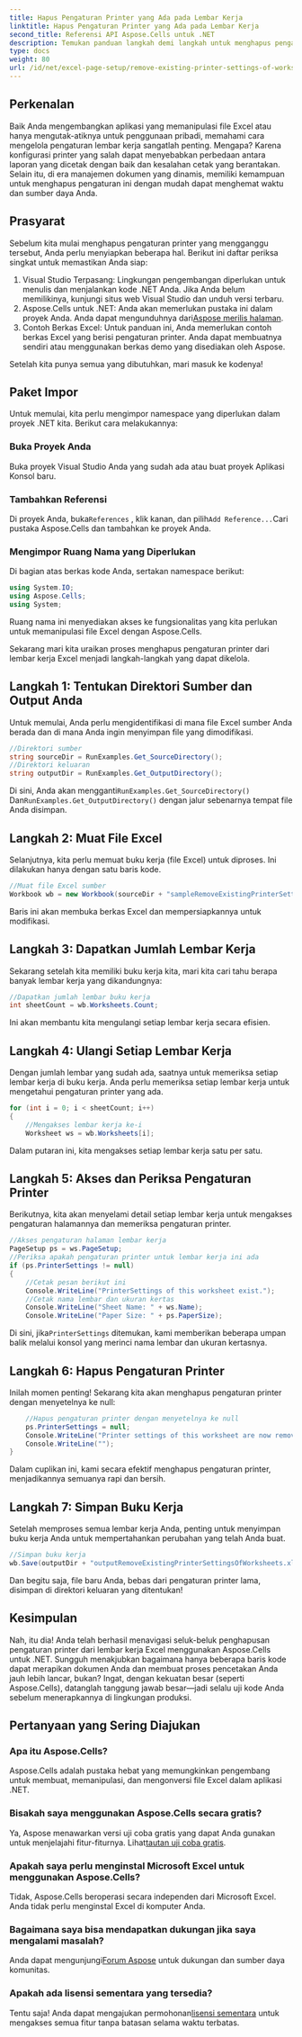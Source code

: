 ```yaml
---
title: Hapus Pengaturan Printer yang Ada pada Lembar Kerja
linktitle: Hapus Pengaturan Printer yang Ada pada Lembar Kerja
second_title: Referensi API Aspose.Cells untuk .NET
description: Temukan panduan langkah demi langkah untuk menghapus pengaturan printer dari lembar kerja Excel menggunakan Aspose.Cells untuk .NET, meningkatkan kualitas cetak dokumen Anda dengan mudah.
type: docs
weight: 80
url: /id/net/excel-page-setup/remove-existing-printer-settings-of-worksheets/
---
```

## Perkenalan

Baik Anda mengembangkan aplikasi yang memanipulasi file Excel atau hanya mengutak-atiknya untuk penggunaan pribadi, memahami cara mengelola pengaturan lembar kerja sangatlah penting. Mengapa? Karena konfigurasi printer yang salah dapat menyebabkan perbedaan antara laporan yang dicetak dengan baik dan kesalahan cetak yang berantakan. Selain itu, di era manajemen dokumen yang dinamis, memiliki kemampuan untuk menghapus pengaturan ini dengan mudah dapat menghemat waktu dan sumber daya Anda.

## Prasyarat

Sebelum kita mulai menghapus pengaturan printer yang mengganggu tersebut, Anda perlu menyiapkan beberapa hal. Berikut ini daftar periksa singkat untuk memastikan Anda siap:

1. Visual Studio Terpasang: Lingkungan pengembangan diperlukan untuk menulis dan menjalankan kode .NET Anda. Jika Anda belum memilikinya, kunjungi situs web Visual Studio dan unduh versi terbaru.
2.  Aspose.Cells untuk .NET: Anda akan memerlukan pustaka ini dalam proyek Anda. Anda dapat mengunduhnya dari[Aspose merilis halaman](https://releases.aspose.com/cells/net/).
3. Contoh Berkas Excel: Untuk panduan ini, Anda memerlukan contoh berkas Excel yang berisi pengaturan printer. Anda dapat membuatnya sendiri atau menggunakan berkas demo yang disediakan oleh Aspose.

Setelah kita punya semua yang dibutuhkan, mari masuk ke kodenya!

## Paket Impor

Untuk memulai, kita perlu mengimpor namespace yang diperlukan dalam proyek .NET kita. Berikut cara melakukannya:

### Buka Proyek Anda

Buka proyek Visual Studio Anda yang sudah ada atau buat proyek Aplikasi Konsol baru.

### Tambahkan Referensi

 Di proyek Anda, buka`References` , klik kanan, dan pilih`Add Reference...`Cari pustaka Aspose.Cells dan tambahkan ke proyek Anda.

### Mengimpor Ruang Nama yang Diperlukan

Di bagian atas berkas kode Anda, sertakan namespace berikut:

```csharp
using System.IO;
using Aspose.Cells;
using System;
```

Ruang nama ini menyediakan akses ke fungsionalitas yang kita perlukan untuk memanipulasi file Excel dengan Aspose.Cells.

Sekarang mari kita uraikan proses menghapus pengaturan printer dari lembar kerja Excel menjadi langkah-langkah yang dapat dikelola.

## Langkah 1: Tentukan Direktori Sumber dan Output Anda

Untuk memulai, Anda perlu mengidentifikasi di mana file Excel sumber Anda berada dan di mana Anda ingin menyimpan file yang dimodifikasi.

```csharp
//Direktori sumber
string sourceDir = RunExamples.Get_SourceDirectory();
//Direktori keluaran
string outputDir = RunExamples.Get_OutputDirectory();
```

 Di sini, Anda akan mengganti`RunExamples.Get_SourceDirectory()` Dan`RunExamples.Get_OutputDirectory()` dengan jalur sebenarnya tempat file Anda disimpan.

## Langkah 2: Muat File Excel

Selanjutnya, kita perlu memuat buku kerja (file Excel) untuk diproses. Ini dilakukan hanya dengan satu baris kode.

```csharp
//Muat file Excel sumber
Workbook wb = new Workbook(sourceDir + "sampleRemoveExistingPrinterSettingsOfWorksheets.xlsx");
```

Baris ini akan membuka berkas Excel dan mempersiapkannya untuk modifikasi.

## Langkah 3: Dapatkan Jumlah Lembar Kerja

Sekarang setelah kita memiliki buku kerja kita, mari kita cari tahu berapa banyak lembar kerja yang dikandungnya:

```csharp
//Dapatkan jumlah lembar buku kerja
int sheetCount = wb.Worksheets.Count;
```

Ini akan membantu kita mengulangi setiap lembar kerja secara efisien.

## Langkah 4: Ulangi Setiap Lembar Kerja

Dengan jumlah lembar yang sudah ada, saatnya untuk memeriksa setiap lembar kerja di buku kerja. Anda perlu memeriksa setiap lembar kerja untuk mengetahui pengaturan printer yang ada.

```csharp
for (int i = 0; i < sheetCount; i++)
{
    //Mengakses lembar kerja ke-i
    Worksheet ws = wb.Worksheets[i];
```

Dalam putaran ini, kita mengakses setiap lembar kerja satu per satu.

## Langkah 5: Akses dan Periksa Pengaturan Printer

Berikutnya, kita akan menyelami detail setiap lembar kerja untuk mengakses pengaturan halamannya dan memeriksa pengaturan printer.

```csharp
//Akses pengaturan halaman lembar kerja
PageSetup ps = ws.PageSetup;
//Periksa apakah pengaturan printer untuk lembar kerja ini ada
if (ps.PrinterSettings != null)
{
    //Cetak pesan berikut ini
    Console.WriteLine("PrinterSettings of this worksheet exist.");
    //Cetak nama lembar dan ukuran kertas
    Console.WriteLine("Sheet Name: " + ws.Name);
    Console.WriteLine("Paper Size: " + ps.PaperSize);
```

 Di sini, jika`PrinterSettings` ditemukan, kami memberikan beberapa umpan balik melalui konsol yang merinci nama lembar dan ukuran kertasnya.

## Langkah 6: Hapus Pengaturan Printer

Inilah momen penting! Sekarang kita akan menghapus pengaturan printer dengan menyetelnya ke null:

```csharp
    //Hapus pengaturan printer dengan menyetelnya ke null
    ps.PrinterSettings = null;
    Console.WriteLine("Printer settings of this worksheet are now removed by setting it null.");
    Console.WriteLine("");
}
```

Dalam cuplikan ini, kami secara efektif menghapus pengaturan printer, menjadikannya semuanya rapi dan bersih.

## Langkah 7: Simpan Buku Kerja

Setelah memproses semua lembar kerja Anda, penting untuk menyimpan buku kerja Anda untuk mempertahankan perubahan yang telah Anda buat.

```csharp
//Simpan buku kerja
wb.Save(outputDir + "outputRemoveExistingPrinterSettingsOfWorksheets.xlsx");
```

Dan begitu saja, file baru Anda, bebas dari pengaturan printer lama, disimpan di direktori keluaran yang ditentukan!

## Kesimpulan

Nah, itu dia! Anda telah berhasil menavigasi seluk-beluk penghapusan pengaturan printer dari lembar kerja Excel menggunakan Aspose.Cells untuk .NET. Sungguh menakjubkan bagaimana hanya beberapa baris kode dapat merapikan dokumen Anda dan membuat proses pencetakan Anda jauh lebih lancar, bukan? Ingat, dengan kekuatan besar (seperti Aspose.Cells), datanglah tanggung jawab besar—jadi selalu uji kode Anda sebelum menerapkannya di lingkungan produksi.

## Pertanyaan yang Sering Diajukan

### Apa itu Aspose.Cells?  
Aspose.Cells adalah pustaka hebat yang memungkinkan pengembang untuk membuat, memanipulasi, dan mengonversi file Excel dalam aplikasi .NET.

### Bisakah saya menggunakan Aspose.Cells secara gratis?  
 Ya, Aspose menawarkan versi uji coba gratis yang dapat Anda gunakan untuk menjelajahi fitur-fiturnya. Lihat[tautan uji coba gratis](https://releases.aspose.com/).

### Apakah saya perlu menginstal Microsoft Excel untuk menggunakan Aspose.Cells?  
Tidak, Aspose.Cells beroperasi secara independen dari Microsoft Excel. Anda tidak perlu menginstal Excel di komputer Anda.

### Bagaimana saya bisa mendapatkan dukungan jika saya mengalami masalah?  
 Anda dapat mengunjungi[Forum Aspose](https://forum.aspose.com/c/cells/9) untuk dukungan dan sumber daya komunitas.

### Apakah ada lisensi sementara yang tersedia?  
 Tentu saja! Anda dapat mengajukan permohonan[lisensi sementara](https://purchase.aspose.com/temporary-license/) untuk mengakses semua fitur tanpa batasan selama waktu terbatas.
